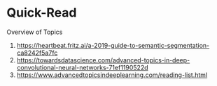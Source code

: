 # Quick-Read
Overview of Topics

1. https://heartbeat.fritz.ai/a-2019-guide-to-semantic-segmentation-ca8242f5a7fc
2. https://towardsdatascience.com/advanced-topics-in-deep-convolutional-neural-networks-71ef1190522d
3. https://www.advancedtopicsindeeplearning.com/reading-list.html
